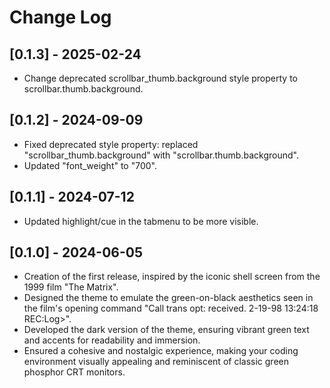 # Change Log

## [0.1.3] - 2025-02-24

- Change deprecated scrollbar_thumb.background style property to scrollbar.thumb.background.

## [0.1.2] - 2024-09-09

- Fixed deprecated style property: replaced "scrollbar_thumb.background" with "scrollbar.thumb.background".
- Updated "font_weight" to "700".

## [0.1.1] - 2024-07-12

- Updated highlight/cue in the tabmenu to be more visible.

## [0.1.0] - 2024-06-05

- Creation of the first release, inspired by the iconic shell screen from the 1999 film "The Matrix".
- Designed the theme to emulate the green-on-black aesthetics seen in the film's opening command "Call trans opt: received. 2-19-98 13:24:18 REC:Log>".
- Developed the dark version of the theme, ensuring vibrant green text and accents for readability and immersion.
- Ensured a cohesive and nostalgic experience, making your coding environment visually appealing and reminiscent of classic green phosphor CRT monitors.
